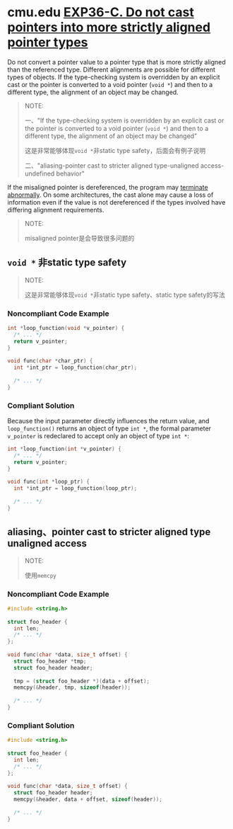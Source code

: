 # cmu.edu [EXP36-C. Do not cast pointers into more strictly aligned pointer types](https://wiki.sei.cmu.edu/confluence/display/c/EXP36-C.+Do+not+cast+pointers+into+more+strictly+aligned+pointer+types)

Do not convert a pointer value to a pointer type that is more strictly aligned than the referenced type. Different alignments are possible for different types of objects. If the type-checking system is overridden by an explicit cast or the pointer is converted to a void pointer (`void *`) and then to a different type, the alignment of an object may be changed.

> NOTE: 
>
> 一、"If the type-checking system is overridden by an explicit cast or the pointer is converted to a void pointer (`void *`) and then to a different type, the alignment of an object may be changed"
>
> 这是非常能够体现`void *`非static type safety，后面会有例子说明
>
> 二、"aliasing-pointer cast to stricter aligned type-unaligned access-undefined behavior"

If the misaligned pointer is dereferenced, the program may [terminate abnormally](https://wiki.sei.cmu.edu/confluence/display/c/BB.+Definitions#BB.Definitions-abnormaltermination). On some architectures, the cast alone may cause a loss of information even if the value is not dereferenced if the types involved have differing alignment requirements.

> NOTE: 
>
> misaligned pointer是会导致很多问题的





## `void *` 非static type safety

> NOTE: 
>
> 这是非常能够体现`void *`非static type safety、static type safety的写法

### Noncompliant Code Example



```C++
int *loop_function(void *v_pointer) {
  /* ... */
  return v_pointer;
}
  
void func(char *char_ptr) {
  int *int_ptr = loop_function(char_ptr);
 
  /* ... */
}
```

### Compliant Solution

Because the input parameter directly influences the return value, and `loop_function()` returns an object of type `int *`, the formal parameter `v_pointer` is redeclared to accept only an object of type `int *`:

```C++
int *loop_function(int *v_pointer) {
  /* ... */
  return v_pointer;
}
  
void func(int *loop_ptr) {
  int *int_ptr = loop_function(loop_ptr);
 
  /* ... */
}
```



## aliasing、pointer cast to stricter aligned type unaligned access 

> NOTE: 
>
> 使用`memcpy`

### Noncompliant Code Example



```C
#include <string.h>
  
struct foo_header {
  int len;
  /* ... */
};
  
void func(char *data, size_t offset) {
  struct foo_header *tmp;
  struct foo_header header;
 
  tmp = (struct foo_header *)(data + offset);
  memcpy(&header, tmp, sizeof(header));
 
  /* ... */
}
```



### Compliant Solution



```C++
#include <string.h>
  
struct foo_header {
  int len;
  /* ... */
};
   
void func(char *data, size_t offset) {
  struct foo_header header;
  memcpy(&header, data + offset, sizeof(header));
 
  /* ... */
}
```

